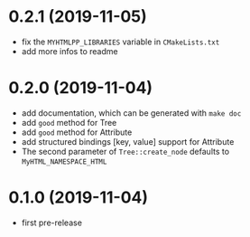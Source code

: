 # 0.2.1 (2019-11-05)
- fix the `MYHTMLPP_LIBRARIES` variable in `CMakeLists.txt`
- add more infos to readme

# 0.2.0 (2019-11-04)
- add documentation, which can be generated with `make doc`
- add `good` method for Tree
- add `good` method for Attribute
- add structured bindings [key, value] support for Attribute
- The second parameter of `Tree::create_node` defaults to `MyHTML_NAMESPACE_HTML`

# 0.1.0 (2019-11-04)
- first pre-release
